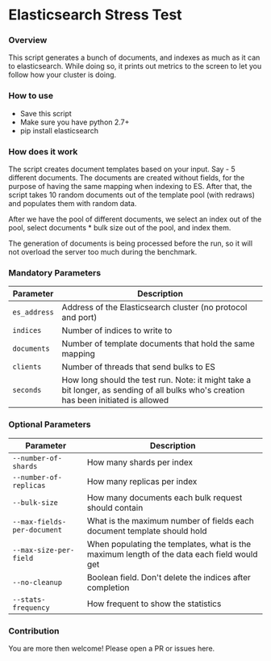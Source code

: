 # Elasticsearch Stress Test

### Overview
This script generates a bunch of documents, and indexes as much as it can to elasticsearch. While doing so, it prints out metrics to the screen to let you follow how your cluster is doing.

### How to use
* Save this script
* Make sure you have python 2.7+
* pip install elasticsearch

### How does it work
The script creates document templates based on your input. Say - 5 different documents.
The documents are created without fields, for the purpose of having the same mapping when indexing to ES.
After that, the script takes 10 random documents out of the template pool (with redraws) and populates them with random data.

After we have the pool of different documents, we select an index out of the pool, select documents * bulk size out of the pool, and index them.

The generation of documents is being processed before the run, so it will not overload the server too much during the benchmark.

### Mandatory Parameters
| Parameter | Description |
| --- | --- |
| `es_address` | Address of the Elasticsearch cluster (no protocol and port) |
| `indices` | Number of indices to write to |
| `documents` | Number of template documents that hold the same mapping |
| `clients` | Number of threads that send bulks to ES |
| `seconds` | How long should the test run. Note: it might take a bit longer, as sending of all bulks who's creation has been initiated is allowed |


### Optional Parameters
| Parameter | Description |
| --- | --- |
| `--number-of-shards` | How many shards per index |
| `--number-of-replicas` | How many replicas per index |
| `--bulk-size` | How many documents each bulk request should contain |
| `--max-fields-per-document` | What is the maximum number of fields each document template should hold |
| `--max-size-per-field` | When populating the templates, what is the maximum length of the data each field would get |
| `--no-cleanup` | Boolean field. Don't delete the indices after completion |
| `--stats-frequency` | How frequent to show the statistics |

### Contribution
You are more then welcome!
Please open a PR or issues here.

